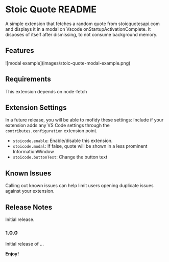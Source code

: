 # Stoic Quote README

A simple extension that fetches a random quote from stoicquotesapi.com and displays it in a modal on Vscode onStartupActivationComplete. It disposes of itself after dismissing, to not consume background memory.

## Features

\!\[modal example\]\(images/stoic-quote-modal-example.png\)

## Requirements

This extension depends on node-fetch

## Extension Settings

In a future release, you will be able to mofidy these settings:
Include if your extension adds any VS Code settings through the `contributes.configuration` extension point.

- `stoicode.enable`: Enable/disable this extension.
- `stoicode.modal`: If false, quote will be shown in a less prominent InformationWindow
- `stoicode.buttonText`: Change the button text

## Known Issues

Calling out known issues can help limit users opening duplicate issues against your extension.

## Release Notes

Initial release.

### 1.0.0

Initial release of ...

**Enjoy!**

